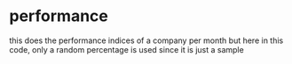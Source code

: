 # performance
this  does the performance indices of a company per month but here in this code, only a random percentage is used since it is just a sample
